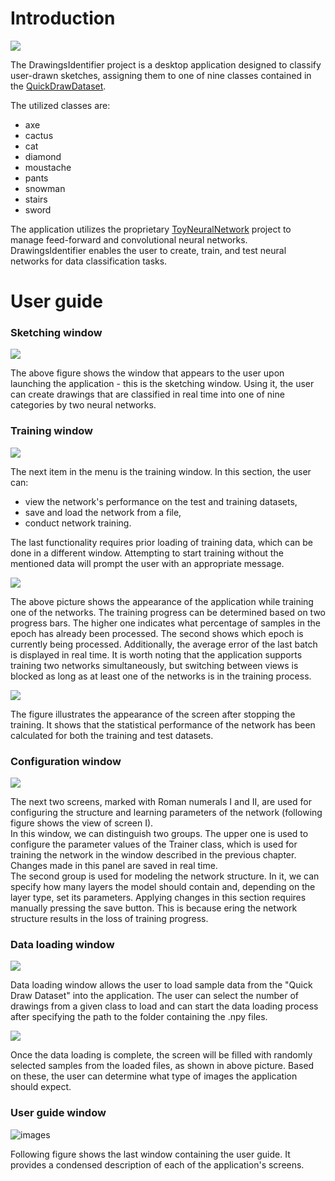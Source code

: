 # Introduction

![](.github/readme_img/mainImg.png?raw=true)

The DrawingsIdentifier project is a desktop application designed to
classify user-drawn sketches,
assigning them to one of nine classes contained in the
[QuickDrawDataset](https://github.com/googlecreativelab/quickdraw-dataset).

The utilized classes are:

- axe
- cactus
- cat
- diamond
- moustache
- pants
- snowman
- stairs
- sword

The application utilizes the proprietary [ToyNeuralNetwork](https://github.com/CenturionTheMan/ToyNeuralNetwork)
project to manage feed-forward and convolutional neural networks.
DrawingsIdentifier enables the user to create, train, and test neural networks for data classification tasks.

# User guide

### Sketching window

![](.github/readme_img/page1.1.png?raw=true)

The above figure shows the window that appears to the
user upon launching the application - this is the sketching window.
Using it, the user can create drawings that are
classified in real time into one of nine categories by
two neural networks.

### Training window

![](.github/readme_img/page2.1.png?raw=true)

The next item in the menu is the training window. In this section, the user can:

- view the network's performance on the test and training datasets,
- save and load the network from a file,
- conduct network training.

The last functionality requires prior loading of training data, which can be done in a different window. Attempting to start training without the mentioned data will prompt the user with an appropriate message.

![](.github/readme_img/page2.2.png?raw=true)

The above picture shows the appearance of the application while
training one of the networks.
The training progress can be determined based on two progress bars.
The higher one indicates what percentage of samples in the epoch has already been processed.
The second shows which epoch is currently being processed.
Additionally, the average error of the last batch is displayed in real time.
It is worth noting that the application supports training two networks simultaneously,
but switching between views is blocked as long as at least one of the networks is in
the training process.

![](.github/readme_img/page2.3.png?raw=true)

The figure illustrates the appearance of the screen after stopping the training. It shows that the statistical performance of the network has been calculated for both the training and test datasets.

### Configuration window

![](.github/readme_img/page3.1.png?raw=true)

The next two screens, marked with Roman numerals I and II, are used for configuring the structure and learning parameters of the network (following figure shows the view of screen I).  
In this window, we can distinguish two groups. The upper one is used to configure the parameter values of the Trainer class, which is used for training the network in the window described in the previous chapter. Changes made in this panel are saved in real time.  
The second group is used for modeling the network structure. In it, we can specify how many layers the model should contain and, depending on the layer type, set its parameters. Applying changes in this section requires manually pressing the save button. This is because ering the network structure results in the loss of training progress.

### Data loading window

![](.github/readme_img/page4.1.png?raw=true)

Data loading window allows the user to load sample data from the "Quick Draw Dataset"
into the application. The user can select the number of drawings from a given class
to load and can start the data loading process after specifying the path to the folder
containing the .npy files.

![](.github/readme_img/page4.2.png?raw=true)

Once the data loading is complete, the screen will be filled with randomly selected
samples from the loaded files, as shown in above picture. Based on these,
the user can determine what type of images the application should expect.

### User guide window

![images](.github/readme_img/page5.1.png?raw=true)

Following figure shows the last window containing the user guide.
It provides a condensed description of each of the application's screens.

